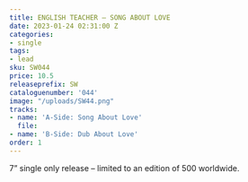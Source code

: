 ```yaml
---
title: ENGLISH TEACHER – SONG ABOUT LOVE
date: 2023-01-24 02:31:00 Z
categories:
- single
tags:
- lead
sku: SW044
price: 10.5
releaseprefix: SW
cataloguenumber: '044'
image: "/uploads/SW44.png"
tracks:
- name: 'A-Side: Song About Love'
  file: 
- name: 'B-Side: Dub About Love'
order: 1
---
```


 

7” single only release – limited to an edition of 500 worldwide.
 




 



